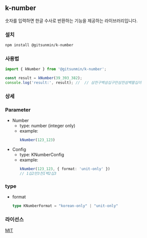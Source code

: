 ## k-number

숫자를 입력하면 한글 수사로 반환하는 기능을 제공하는 라이브러리입니다.

### 설치

```bash
npm install @gitsunmin/k-number
```

### 사용법

```ts
import { kNumber } from '@gitsunmin/k-number';

const result = kNumber(39_393_382);
console.log('result:', result); //  // 삼천구백삼십구만삼천삼백팔십이
```

### 상세

### Parameter
- Number
  - type: number (integer only)
  - example:
    ```ts
    kNumber(123_123)
    ```
- Config
  - type: KNumberConfig 
  - example: 
    ```ts
    kNumber(123_123, { format: 'unit-only' })
    // 1십2만3천1백2십3
    ```

### type

- format
  ```ts
  type KNumberFormat = "korean-only" | "unit-only"
  ```

### 라이선스

[MIT](./LICENSE)